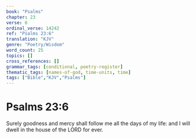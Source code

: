 ```yaml
---
book: "Psalms"
chapter: 23
verse: 6
ordinal_verse: 14242
ref: "Psalms 23:6"
translation: "KJV"
genre: "Poetry/Wisdom"
word_count: 25
topics: []
cross_references: []
grammar_tags: [conditional, poetry-register]
thematic_tags: [names-of-god, time-units, time]
tags: ["Bible","KJV","Psalms"]
---
```


# Psalms 23:6

Surely goodness and mercy shall follow me all the days of my life: and I will dwell in the house of the LORD for ever.
